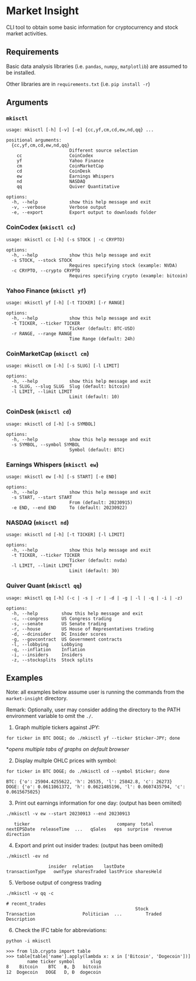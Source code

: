 # Market Insight
CLI tool to obtain some basic information for cryptocurrency and stock market activities.

## Requirements
Basic data analysis libraries (i.e. `pandas`, `numpy`, `matplotlib`) are assumed to be installed.

Other libraries are in `requirements.txt` (i.e. `pip install -r`)

## Arguments
### `mkisctl`
```
usage: mkisctl [-h] [-v] [-e] {cc,yf,cm,cd,ew,nd,qq} ...

positional arguments:
  {cc,yf,cm,cd,ew,nd,qq}
                        Different source selection
    cc                  CoinCodex
    yf                  Yahoo Finance
    cm                  CoinMarketCap
    cd                  CoinDesk
    ew                  Earnings Whispers
    nd                  NASDAQ
    qq                  Quiver Quantitative

options:
  -h, --help            show this help message and exit
  -v, --verbose         Verbose output
  -e, --export          Export output to downloads folder
```

### CoinCodex (`mkisctl cc`)
```
usage: mkisctl cc [-h] (-s STOCK | -c CRYPTO)

options:
  -h, --help            show this help message and exit
  -s STOCK, --stock STOCK
                        Requires specifying stock (example: NVDA)
  -c CRYPTO, --crypto CRYPTO
                        Requires specifying crypto (example: bitcoin)
```

### Yahoo Finance (`mkisctl yf`)
```
usage: mkisctl yf [-h] [-t TICKER] [-r RANGE]

options:
  -h, --help            show this help message and exit
  -t TICKER, --ticker TICKER
                        Ticker (default: BTC-USD)
  -r RANGE, --range RANGE
                        Time Range (default: 24h)
```

### CoinMarketCap (`mkisctl cm`)
```
usage: mkisctl cm [-h] [-s SLUG] [-l LIMIT]

options:
  -h, --help            show this help message and exit
  -s SLUG, --slug SLUG  Slug (default: bitcoin)
  -l LIMIT, --limit LIMIT
                        Limit (default: 10)
```

### CoinDesk (`mkisctl cd`)
```
usage: mkisctl cd [-h] [-s SYMBOL]

options:
  -h, --help            show this help message and exit
  -s SYMBOL, --symbol SYMBOL
                        Symbol (default: BTC)
```

### Earnings Whispers (`mkisctl ew`)
```
usage: mkisctl ew [-h] [-s START] [-e END]

options:
  -h, --help            show this help message and exit
  -s START, --start START
                        From (default: 20230915)
  -e END, --end END     To (default: 20230922)
```

### NASDAQ (`mkisctl nd`)
```
usage: mkisctl nd [-h] [-t TICKER] [-l LIMIT]

options:
  -h, --help            show this help message and exit
  -t TICKER, --ticker TICKER
                        Ticker (default: nvda)
  -l LIMIT, --limit LIMIT
                        Limit (default: 30)
```

### Quiver Quant (`mkisctl qq`)
```
usage: mkisctl qq [-h] (-c | -s | -r | -d | -g | -l | -q | -i | -z)

options:
  -h, --help         show this help message and exit
  -c, --congress     US Congress trading
  -s, --senate       US Senate trading
  -r, --house        US House of Representatives trading
  -d, --dcinsider    DC Insider scores
  -g, --govcontract  US Government contracts
  -l, --lobbying     Lobbying
  -q, --inflation    Inflation
  -i, --insiders     Insiders
  -z, --stocksplits  Stock splits
```

## Examples
Note: all examples below assume user is running the commands from the `market-insight` directory.

Remark: Optionally, user may consider adding the directory to the PATH environment variable to omit the `./`.

1) Graph multiple tickers against JPY:
    
`for ticker in BTC DOGE; do ./mkisctl yf --ticker $ticker-JPY; done`

*_opens multiple tabs of graphs on default browser_

2) Display multple OHLC prices with symbol:

`for ticker in BTC DOGE; do ./mkisctl cd --symbol $ticker; done`

```
BTC: {'o': 25904.4255622, 'h': 26535, 'l': 25842.8, 'c': 26273}
DOGE: {'o': 0.0611061372, 'h': 0.0621485196, 'l': 0.0607435794, 'c': 0.0615675025}
```

3) Print out earnings information for one day: (output has been omiited)

`./mkisctl -v ew --start 20230913 --end 20230913`

```
   ticker                                 company  total          nextEPSDate  releaseTime  ...   qSales   eps  surprise  revenue direction
```

4) Export and print out insider trades: (output has been omiited)

`./mkisctl -ev nd`

```
                insider  relation    lastDate                transactionType   ownType sharesTraded lastPrice sharesHeld
```

5) Verbose output of congress trading

`./mkisctl -v qq -c`

```
# recent_trades
                                                 Stock                    Transaction                  Politician  ...         Traded Description        
```

6) Check the IFC table for abbreviations:

`python -i mkisctl`

```
>>> from lib.crypto import table
>>> table[table['name'].apply(lambda x: x in ['Bitcoin', 'Dogecoin'])]
        name ticker symbol      slug
8    Bitcoin    BTC   ฿, ₿   bitcoin
12  Dogecoin   DOGE   D, Ɖ  dogecoin
```